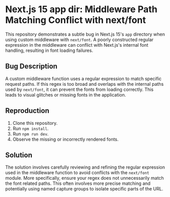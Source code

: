 # Next.js 15 app dir: Middleware Path Matching Conflict with next/font

This repository demonstrates a subtle bug in Next.js 15's `app` directory when using custom middleware with `next/font`.  A poorly constructed regular expression in the middleware can conflict with Next.js's internal font handling, resulting in font loading failures.

## Bug Description

A custom middleware function uses a regular expression to match specific request paths.  If this regex is too broad and overlaps with the internal paths used by `next/font`, it can prevent the fonts from loading correctly. This leads to visual glitches or missing fonts in the application.

## Reproduction

1. Clone this repository.
2. Run `npm install`.
3. Run `npm run dev`.
4. Observe the missing or incorrectly rendered fonts.

## Solution

The solution involves carefully reviewing and refining the regular expression used in the middleware function to avoid conflicts with the `next/font` module.  More specifically, ensure your regex does not unnecessarily match the font related paths.  This often involves more precise matching and potentially using named capture groups to isolate specific parts of the URL.
